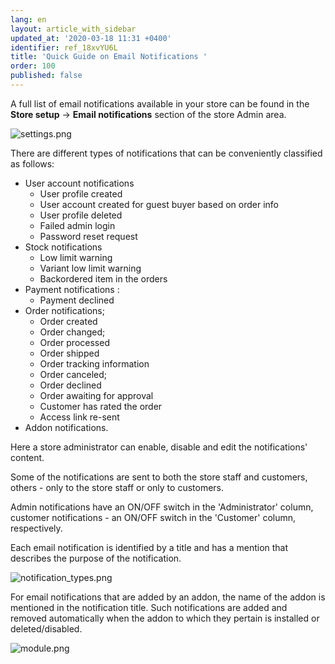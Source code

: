 ```yaml
---
lang: en
layout: article_with_sidebar
updated_at: '2020-03-18 11:31 +0400'
identifier: ref_18xvYU6L
title: 'Quick Guide on Email Notifications '
order: 100
published: false
---
```

A full list of email notifications available in your store can be found in the **Store setup** -> **Email notifications** section of the store Admin area.  

![settings.png]({{site.baseurl}}/attachments/ref_5QLrLCu7/settings.png?t=1522141442)

There are different types of notifications that can be conveniently classified as follows:

* User account notifications
  * User profile created
  * User account created for guest buyer based on order info
  * User profile deleted
  * Failed admin login
  * Password reset request
* Stock notifications 
  * Low limit warning
  * Variant low limit warning
  * Backordered item in the orders
* Payment notifications : 
  * Payment declined
* Order notifications;
  * Order created
  * Order changed;
  * Order processed
  * Order shipped
  * Order tracking information
  * Order canceled;
  * Order declined
  * Order awaiting for approval
  * Customer has rated the order
  * Access link re-sent
* Addon notifications.


Here a store administrator can enable, disable and edit the notifications' content. 

Some of the notifications are sent to both the store staff and customers, others - only to the store staff or only to customers. 



Admin notifications have an ON/OFF switch in the 'Administrator' column, customer notifications - an ON/OFF switch in the 'Customer' column, respectively. 

Each email notification is identified by a title and has a mention that describes the purpose of the notification. 

![notification_types.png]({{site.baseurl}}/attachments/ref_5QLrLCu7/notification_types.png)

For email notifications that are added by an addon, the name of the addon is mentioned in the notification title. Such notifications are added and removed automatically when the addon to which they pertain is installed or deleted/disabled.

![module.png]({{site.baseurl}}/attachments/ref_5QLrLCu7/module.png)